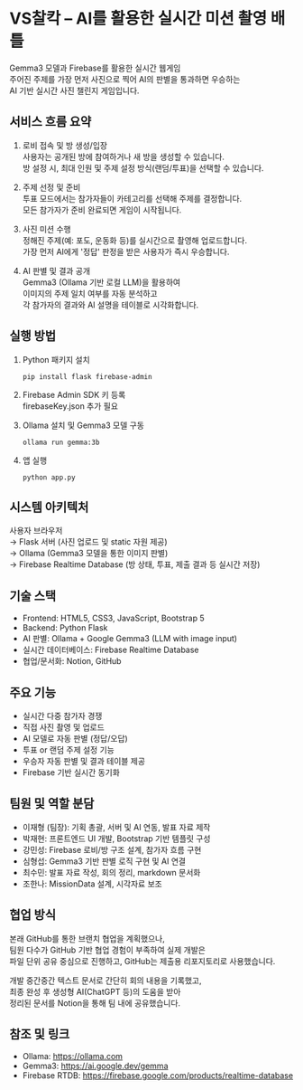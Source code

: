 # VS찰칵 – AI를 활용한 실시간 미션 촬영 배틀

Gemma3 모델과 Firebase를 활용한 실시간 웹게임  
주어진 주제를 가장 먼저 사진으로 찍어 AI의 판별을 통과하면 우승하는  
AI 기반 실시간 사진 챌린지 게임입니다.

## 서비스 흐름 요약

1. 로비 접속 및 방 생성/입장  
   사용자는 공개된 방에 참여하거나 새 방을 생성할 수 있습니다.  
   방 설정 시, 최대 인원 및 주제 설정 방식(랜덤/투표)을 선택할 수 있습니다.

2. 주제 선정 및 준비  
   투표 모드에서는 참가자들이 카테고리를 선택해 주제를 결정합니다.  
   모든 참가자가 준비 완료되면 게임이 시작됩니다.

3. 사진 미션 수행  
   정해진 주제(예: 포도, 운동화 등)를 실시간으로 촬영해 업로드합니다.  
   가장 먼저 AI에게 '정답' 판정을 받은 사용자가 즉시 우승합니다.

4. AI 판별 및 결과 공개  
   Gemma3 (Ollama 기반 로컬 LLM)을 활용하여  
   이미지의 주제 일치 여부를 자동 분석하고  
   각 참가자의 결과와 AI 설명을 테이블로 시각화합니다.

## 실행 방법

1. Python 패키지 설치

   ```
   pip install flask firebase-admin
   ```

2. Firebase Admin SDK 키 등록  
   firebaseKey.json 추가 필요

3. Ollama 설치 및 Gemma3 모델 구동

   ```
   ollama run gemma:3b
   ```

4. 앱 실행

   ```
   python app.py
   ```

## 시스템 아키텍처

사용자 브라우저  
→ Flask 서버 (사진 업로드 및 static 자원 제공)  
→ Ollama (Gemma3 모델을 통한 이미지 판별)  
→ Firebase Realtime Database (방 상태, 투표, 제출 결과 등 실시간 저장)

## 기술 스택

- Frontend: HTML5, CSS3, JavaScript, Bootstrap 5
- Backend: Python Flask
- AI 판별: Ollama + Google Gemma3 (LLM with image input)
- 실시간 데이터베이스: Firebase Realtime Database
- 협업/문서화: Notion, GitHub

## 주요 기능

- 실시간 다중 참가자 경쟁
- 직접 사진 촬영 및 업로드
- AI 모델로 자동 판별 (정답/오답)
- 투표 or 랜덤 주제 설정 기능
- 우승자 자동 판별 및 결과 테이블 제공
- Firebase 기반 실시간 동기화

## 팀원 및 역할 분담

- 이재형 (팀장): 기획 총괄, 서버 및 AI 연동, 발표 자료 제작
- 박재현: 프론트엔드 UI 개발, Bootstrap 기반 템플릿 구성
- 강민성: Firebase 로비/방 구조 설계, 참가자 흐름 구현
- 심형섭: Gemma3 기반 판별 로직 구현 및 AI 연결
- 최수민: 발표 자료 작성, 회의 정리, markdown 문서화
- 조한나: MissionData 설계, 시각자료 보조

## 협업 방식

본래 GitHub를 통한 브랜치 협업을 계획했으나,  
팀원 다수가 GitHub 기반 협업 경험이 부족하여 실제 개발은  
파일 단위 공유 중심으로 진행하고, GitHub는 제출용 리포지토리로 사용했습니다.

개발 중간중간 텍스트 문서로 간단히 회의 내용을 기록했고,  
최종 완성 후 생성형 AI(ChatGPT 등)의 도움을 받아  
정리된 문서를 Notion을 통해 팀 내에 공유했습니다.

## 참조 및 링크

- Ollama: https://ollama.com
- Gemma3: https://ai.google.dev/gemma
- Firebase RTDB: https://firebase.google.com/products/realtime-database
